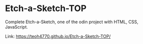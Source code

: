 # Etch-a-Sketch-TOP

Complete Etch-a-Sketch, one of the odin project with HTML, CSS, JavaScript.

Link: https://teoh4770.github.io/Etch-a-Sketch-TOP/
